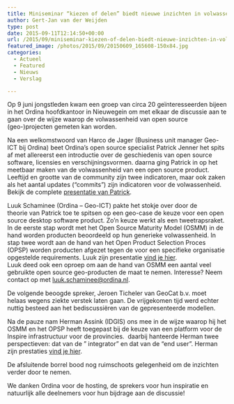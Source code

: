 ```yaml
---
title: Miniseminar “kiezen of delen” biedt nieuwe inzichten in volwassenheid open source software
author: Gert-Jan van der Weijden
type: post
date: 2015-09-11T12:14:50+00:00
url: /2015/09/miniseminar-kiezen-of-delen-biedt-nieuwe-inzichten-in-volwassenheid-open-source-software/
featured_image: /photos/2015/09/20150609_165608-150x84.jpg
categories:
  - Actueel
  - Featured
  - Nieuws
  - Verslag

---
```

Op 9 juni jongstleden kwam een groep van circa 20 geïnteresseerden bijeen in het Ordina hoofdkantoor in Nieuwegein om met elkaar de discussie aan te gaan over de wijze waarop de volwassenheid van open source (geo-)projecten gemeten kan worden.

Na een welkomstwoord van Harco de Jager (Business unit manager Geo-ICT bij Ordina) beet Ordina&#8217;s open source specialist Patrick Jenner het spits af met allereerst een introductie over de geschiedenis van open source software, licensies en verschijningsvormen. daarna ging Patrick in op het meetbaar maken van de volwassenheid van een open source product. Leeftijd en grootte van de community zijn twee indicatoren, maar ook zaken als het aantal updates (&#8220;commits&#8221;) zijn indicatoren voor de volwassenheid. Bekijk de complete [presentatie van Patrick][1].

Luuk Schaminee (Ordina &#8211; Geo-ICT) pakte het stokje over door de theorie van Patrick toe te spitsen op een geo-case de keuze voor een open source desktop software product. Zo&#8217;n keuze werkt als een tweetrapsraket. In de eerste stap wordt met het Open Source Maturity Model (OSMM) in de hand worden producten beoordeeld op hun generieke volwassenheid. In stap twee wordt aan de hand van het Open Product Selection Proces (OPSP) worden producten afgezet tegen de voor een specifieke organisatie opgestelde requirements. Luuk zijn presentatie [vind je hier][2].  
Luuk deed ook een oproep om aan de hand van OSMM een aantal veel gebruikte open source geo-producten de maat te nemen. Interesse? Neem contact op met <luuk.schaminee@ordina.nl>.

De volgende beoogde spreker, Jeroen Ticheler van GeoCat b.v. moet helaas wegens ziekte verstek laten gaan. De vrijgekomen tijd werd echter nuttig besteed aan het bediscussiëren van de gepresenteerde modellen.

Na de pauze nam Herman Assink (IDGIS) ons mee in de wijze waarop hij het OSMM en het OPSP heeft toegepast bij de keuze van een platform voor de Inspire infrastructuur voor de provincies.  daarbij hanteerde Herman twee perspectieven: dat van de &#8221; integrator&#8221; en dat van de &#8220;end user&#8221;. Herman zijn prestaties [vind je hier][3].

De afsluitende borrel bood nog ruimschoots gelegenheid om de inzichten verder door te nemen.

We danken Ordina voor de hosting, de sprekers voor hun inspiratie en natuurlijk alle deelnemers voor hun bijdrage aan de discussie!

 [1]: /photos/2015/09/Open-Source-een-goede-keuze.pdf
 [2]: /photos/2015/09/Open-Source-keuze-met-OSMM-en-OPSP.pdf
 [3]: /photos/2015/09/OSMM-OSGeo-9-6-2015.pdf